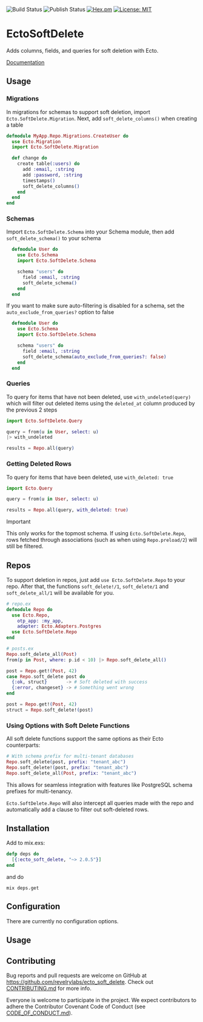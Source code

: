 ![Build Status](https://github.com/revelrylabs/ecto_soft_delete/actions/workflows/test.yml/badge.svg)
![Publish Status](https://github.com/revelrylabs/ecto_soft_delete/actions/workflows/publish.yml/badge.svg)
[![Hex.pm](https://img.shields.io/hexpm/dt/ecto_soft_delete.svg)](https://hex.pm/packages/ecto_soft_delete)
[![License: MIT](https://img.shields.io/badge/License-MIT-yellow.svg)](https://opensource.org/licenses/MIT)

# EctoSoftDelete

Adds columns, fields, and queries for soft deletion with Ecto.

[Documentation](https://hexdocs.pm/ecto_soft_delete)

## Usage

### Migrations

In migrations for schemas to support soft deletion, import `Ecto.SoftDelete.Migration`. Next, add `soft_delete_columns()` when creating a table

```elixir
defmodule MyApp.Repo.Migrations.CreateUser do
  use Ecto.Migration
  import Ecto.SoftDelete.Migration

  def change do
    create table(:users) do
      add :email, :string
      add :password, :string
      timestamps()
      soft_delete_columns()
    end
  end
end
```

### Schemas

Import `Ecto.SoftDelete.Schema` into your Schema module, then add `soft_delete_schema()` to your schema

```elixir
  defmodule User do
    use Ecto.Schema
    import Ecto.SoftDelete.Schema

    schema "users" do
      field :email, :string
      soft_delete_schema()
    end
  end
```

If you want to make sure auto-filtering is disabled for a schema, set the `auto_exclude_from_queries?` option to false

```elixir
  defmodule User do
    use Ecto.Schema
    import Ecto.SoftDelete.Schema

    schema "users" do
      field :email, :string
      soft_delete_schema(auto_exclude_from_queries?: false)
    end
  end
```

### Queries

To query for items that have not been deleted, use `with_undeleted(query)` which will filter out deleted items using the `deleted_at` column produced by the previous 2 steps

```elixir
import Ecto.SoftDelete.Query

query = from(u in User, select: u)
|> with_undeleted

results = Repo.all(query)
```

### Getting Deleted Rows

To query for items that have been deleted, use `with_deleted: true` 

```elixir
import Ecto.Query

query = from(u in User, select: u)

results = Repo.all(query, with_deleted: true)
```

> [!IMPORTANT]
> This only works for the topmost schema. If using `Ecto.SoftDelete.Repo`, rows fetched through associations (such as when using `Repo.preload/2`) will still be filtered.

## Repos

To support deletion in repos, just add `use Ecto.SoftDelete.Repo` to your repo.
After that, the functions `soft_delete!/1`, `soft_delete/1` and `soft_delete_all/1` will be available for you.

```elixir
# repo.ex
defmodule Repo do
  use Ecto.Repo,
    otp_app: :my_app,
    adapter: Ecto.Adapters.Postgres
  use Ecto.SoftDelete.Repo
end

# posts.ex
Repo.soft_delete_all(Post)
from(p in Post, where: p.id < 10) |> Repo.soft_delete_all()

post = Repo.get!(Post, 42)
case Repo.soft_delete post do
  {:ok, struct}       -> # Soft deleted with success
  {:error, changeset} -> # Something went wrong
end

post = Repo.get!(Post, 42)
struct = Repo.soft_delete!(post)
```

### Using Options with Soft Delete Functions
All soft delete functions support the same options as their Ecto counterparts:

```elixir
# With schema prefix for multi-tenant databases
Repo.soft_delete(post, prefix: "tenant_abc")
Repo.soft_delete!(post, prefix: "tenant_abc")
Repo.soft_delete_all(Post, prefix: "tenant_abc")
```
This allows for seamless integration with features like PostgreSQL schema prefixes for multi-tenancy.

`Ecto.SoftDelete.Repo` will also intercept all queries made with the repo and automatically add a clause to filter out soft-deleted rows.

## Installation

Add to mix.exs:

```elixir
defp deps do
  [{:ecto_soft_delete, "~> 2.0.5"}]
end
```

and do

```
mix deps.get
```

## Configuration

There are currently no configuration options.

## Usage

## Contributing

Bug reports and pull requests are welcome on GitHub at https://github.com/revelrylabs/ecto_soft_delete. Check out [CONTRIBUTING.md](https://github.com/revelrylabs/ecto_soft_delete/blob/master/CONTRIBUTING.md) for more info.

Everyone is welcome to participate in the project. We expect contributors to
adhere the Contributor Covenant Code of Conduct (see [CODE_OF_CONDUCT.md](https://github.com/revelrylabs/ecto_soft_delete/blob/master/CODE_OF_CONDUCT.md)).
